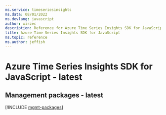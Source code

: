 ```yaml
---
ms.service: timeseriesinsights
ms.data: 08/01/2022
ms.devlang: javascript
author: xirzec
description: Reference for Azure Time Series Insights SDK for JavaScript
title: Azure Time Series Insights SDK for JavaScript
ms.topic: reference
ms.author: jeffish
---
```

# Azure Time Series Insights SDK for JavaScript - latest

## Management packages - latest
[!INCLUDE [mgmt-packages](time-series-insights-mgmt-index.md)]